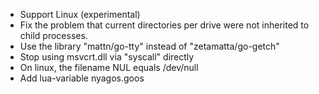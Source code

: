- Support Linux (experimental)
- Fix the problem that current directories per drive were not inherited to child processes.
- Use the library "mattn/go-tty" instead of "zetamatta/go-getch"
- Stop using msvcrt.dll via "syscall" directly
- On linux, the filename NUL equals /dev/null
- Add lua-variable nyagos.goos
